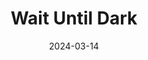---
title: Wait Until Dark
Theatre: Limelight Theatre
Venue: Koger-Gamache Studio Theatre
date: 2024-03-14
opening_date: 2024-03-14
closing_date: 2024-03-30
showtimes:
- 2024-03-14 19:30:00
- 2024-03-15 19:30:00
- 2024-03-16 19:30:00
- 2024-03-17 14:00:00
- 2024-03-21 19:30:00
- 2024-03-22 19:30:00
- 2024-03-23 19:30:00
- 2024-03-24 14:00:00
- 2024-03-26 19:30:00
- 2024-03-28 19:30:00
- 2024-03-29 19:30:00
- 2024-03-30 19:30:00
featured_image: 2024-Wait-Until-Dark.webp
featured_image_alt: 
featured_image_caption: Poster for Wait Until Dark
featured_image_attr: Limelight Theatre
featured_image_attr_link: 
program:
Website: https://www.limelight-theatre.org/season-32-shows-1/wait-until-dark
Tickets: https://ci.ovationtix.com/34666/production/1165808
cast:
- Susy Hendrix: Anna Vera
- Sam Hendrix: Rick Cirucci
- Mike Talman: Burt Kierstead
- Harry Roat: Joseph Stearman
- Gloria:
  - Amelia Gale
  - Lucy Farrow
- Sgt. Carlino: Chip Prestera
- Patrolmen:
  - Michael Gale
  - Carlos Julian Semidei
crew:
- Director: Tyler Hammond
- Stage Manager: Molly Farrow
- Set Designer: Rob O'Leary
- Lighting Design: Tyler Hammond
- Sound Design: Tyler Hammond
- Props: Morgan Kelly
- Costume Design: Johnny O'Leary
- Fight Director: Ryan Mahannah
- Shop Foreman: Dom Grasso
- Scenic Painter: Sue Schwartz
- Board Operator: Ashley Taylor
- Photographer: Ryan Provence
- Construction:
  - Wayne Orlosky
  - Dom Grasso
  - Ian Hoffman
  - Steve Bond
  - Ted Miller
  - Charles Ross
  - Tom Ferry
  - Chester Swartz
- Scenic Painting:
  - Ted Miller
  - Sue Schwartz
  - Tom Ferry
  - Ashley Taylor
---